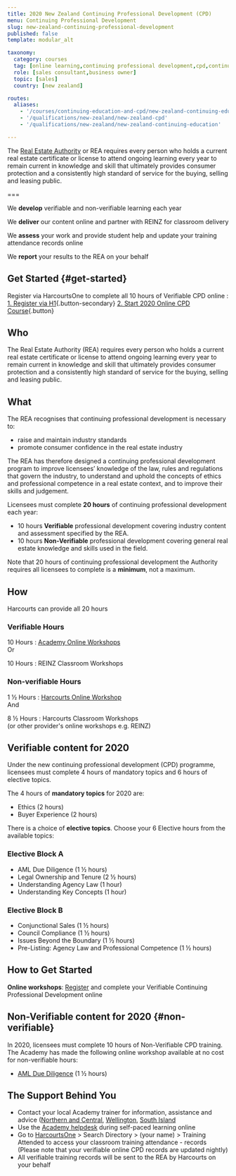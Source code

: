 ```yaml
---
title: 2020 New Zealand Continuing Professional Development (CPD)
menu: Continuing Professional Development
slug: new-zealand-continuing-professional-development
published: false
template: modular_alt

taxonomy:
  category: courses
  tag: [online learning,continuing professional development,cpd,continuing education,ce]
  role: [sales consultant,business owner]
  topic: [sales]
  country: [new zealand]

routes:
  aliases:
    - '/courses/continuing-education-and-cpd/new-zealand-continuing-education'
    - '/qualifications/new-zealand/new-zealand-cpd'
    - '/qualifications/new-zealand/new-zealand-continuing-education'

---
```


<!-- # IMPORTANT LICENCE WARNING

>>>> All licence holders with incomplete 202 Continuing Professional Development records with the REA will be contacted on or around January 24th, 2020.

>>>> Your licence will only be cancelled if you are unable to prove you have completed 10 hours of Verifiable and 10 hours of Non-Verifiable Continuing Professional Development training by December 31st 2020.

- If you have not completed your 10 Verifiable training hours, [start now](#get-started).
- If you have not completed your 10 Non-Verifiable training hours, this can be done by logging into the [REINZ website](http://myce.reinz.co.nz/).

--- -->

The [Real Estate Authority](https://www.rea.govt.nz/) or REA requires every person who holds a current real estate certificate or license to attend ongoing learning every year to remain current in knowledge and skill that ultimately provides consumer protection and a consistently high standard of service for the buying, selling and leasing public.

===

We **develop** verifiable and non-verifiable learning each year

We **deliver** our content online and partner with REINZ for classroom delivery

We **assess** your work and provide student help and update your training attendance records online

We **report** your results to the REA on your behalf

## Get Started {#get-started}

Register via HarcourtsOne to complete all 10 hours of Verifiable CPD online
: [1. Register via H1](http://one.harcourts.co.nz/Academy/RegistrationWizard.aspx?id2=7525){.button-secondary} [2. Start 2020 Online CPD Course](http://www.academyrealestatetraining.com/nz/moodle/course/view.php?id=192&noprocess){.button}

## Who
The Real Estate Authority (REA) requires every person who holds a current real estate certificate or license to attend ongoing learning every year to remain current in knowledge and skill that ultimately provides consumer protection and a consistently high standard of service for the buying, selling and leasing public.

## What

The REA recognises that continuing professional development is necessary to:
- raise and maintain industry standards
- promote consumer confidence in the real estate industry

The REA has therefore designed a continuing professional development program to improve licensees’ knowledge of the law, rules and regulations that govern the industry, to understand and uphold the concepts of ethics and professional competence in a real estate context, and to improve their skills and judgement.

Licensees must complete **20 hours** of continuing professional development each year:
* 10 hours **Verifiable** professional development covering industry content and assessment specified by the REA.
* 10 hours **Non-Verifiable** professional development covering general real estate knowledge and skills used in the field.

Note that 20 hours of continuing professional development the Authority requires all licensees to complete is
a **minimum**, not a maximum.

## How
Harcourts can provide all 20 hours

<div class="g-grid pure-g-r">
<div class="g-block size-1-2 pure-u-1-2" markdown="1">

### Verifiable Hours

10 Hours
: [Academy Online Workshops](#get-started) <br/>
  Or

10 Hours
: REINZ Classroom Workshops

</div>
<div class="g-block size-1-2 pure-u-1-2" markdown="1">

### Non-verifiable Hours
<!-- 8 Hours
: [Harcourts May Conference](https://harcourtsevents.com/new-zealand/about-conference/) <br/>
  plus -->

1 &frac12; Hours
: [Harcourts Online Workshop](#non-verifiable) <br/>
  And 

8 &frac12; Hours
: Harcourts Classroom Workshops <br/>
  (or other provider's online workshops e.g. REINZ)
</div>
</div>

## Verifiable content for 2020

Under the new continuing professional development (CPD) programme, licensees must complete 4 hours of mandatory topics and 6 hours of elective topics.

The 4 hours of **mandatory topics** for 2020 are:

  * Ethics (2 hours)
  * Buyer Experience (2 hours)

There is a choice of **elective topics**. Choose your 6 Elective hours from the available topics:

### Elective Block A
  * AML Due Diligence (1 ½ hours)
  * Legal Ownership and Tenure (2 ½ hours)
  * Understanding Agency Law (1 hour)
  * Understanding Key Concepts (1 hour)
  
### Elective Block B    
  * Conjunctional Sales (1 ½ hours)
  * Council Compliance (1 ½ hours)
  * Issues Beyond the Boundary (1 ½ hours)
  * Pre-Listing: Agency Law and Professional Competence (1 ½ hours)

## How to Get Started
**Online workshops**: [Register](http://one.harcourts.co.nz/Academy/RegistrationWizard.aspx?id2=7525) and complete your Verifiable Continuing Professional Development online

<!--## 2019 Refresher
If you are reviving a suspended licence after a period of 12 months or more, you will need to complete a refresher course (to get up to speed with what you have missed) plus the continuing professional development for the calendar year in which you revive your licence.

You must complete the continuing professional development by 31 December of the year in which you revive your licence, and you must complete the refresher training before you renew your licence for the second time.

The Academy is not offering Verifiable Continuing professional development Referesher training this year.
-->

## Non-Verifiable content for 2020 {#non-verifiable}

In 2020, licensees must complete 10 hours of Non-Verifiable CPD training. The Academy has made the following online workshop available at no cost for non-verifiable hours:
  * [AML Due Diligence](https://one.harcourts.co.nz/Academy/RegistrationWizard.aspx?id2=7631) (1 ½ hours)

## The Support Behind You
- Contact your local Academy trainer for information, assistance and advice ([Northern and Central](mailto:andrew.simich@harcourts.net), [Wellington](mailto:andrew.simich@harcourts.net), [South Island](mailto:andrew.simich@harcourts.net)
- Use the [Academy helpdesk](mailto:academy.nz@harcourts.net) during self-paced learning online
- Go to [HarcourtsOne](http://one.harcourts.co.nz) > Search Directory > (your name) > Training Attended to access your classroom training attendance - records (Please note that your verifiable online CPD records are updated nightly)
- All verifiable training records will be sent to the REA by Harcourts on your behalf
